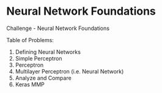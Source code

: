 # Neural Network Foundations

Challenge - Neural Network Foundations

Table of Problems:

1. Defining Neural Networks
2. Simple Perceptron
3. Perceptron
4. Multilayer Perceptron (i.e. Neural Network)
5. Analyze and Compare
6. Keras MMP
